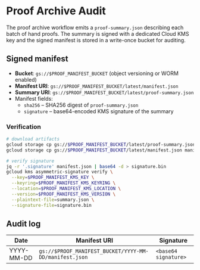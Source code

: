 # Proof Archive Audit

The proof archive workflow emits a `proof-summary.json` describing each batch of hand proofs. The summary is signed with a dedicated Cloud KMS key and the signed manifest is stored in a write-once bucket for auditing.

## Signed manifest

- **Bucket**: `gs://$PROOF_MANIFEST_BUCKET` (object versioning or WORM enabled)
- **Manifest URI**: `gs://$PROOF_MANIFEST_BUCKET/latest/manifest.json`
- **Summary URI**: `gs://$PROOF_MANIFEST_BUCKET/latest/proof-summary.json`
- Manifest fields:
  - `sha256` – SHA256 digest of `proof-summary.json`
  - `signature` – base64-encoded KMS signature of the summary

### Verification

```bash
# download artifacts
gcloud storage cp gs://$PROOF_MANIFEST_BUCKET/latest/proof-summary.json summary.json
gcloud storage cp gs://$PROOF_MANIFEST_BUCKET/latest/manifest.json manifest.json

# verify signature
jq -r '.signature' manifest.json | base64 -d > signature.bin
gcloud kms asymmetric-signature verify \
  --key=$PROOF_MANIFEST_KMS_KEY \
  --keyring=$PROOF_MANIFEST_KMS_KEYRING \
  --location=$PROOF_MANIFEST_KMS_LOCATION \
  --version=$PROOF_MANIFEST_KMS_VERSION \
  --plaintext-file=summary.json \
  --signature-file=signature.bin
```

## Audit log

| Date       | Manifest URI                                   | Signature            |
|------------|------------------------------------------------|----------------------|
| YYYY-MM-DD | `gs://$PROOF_MANIFEST_BUCKET/YYYY-MM-DD/manifest.json` | `<base64 signature>` |
